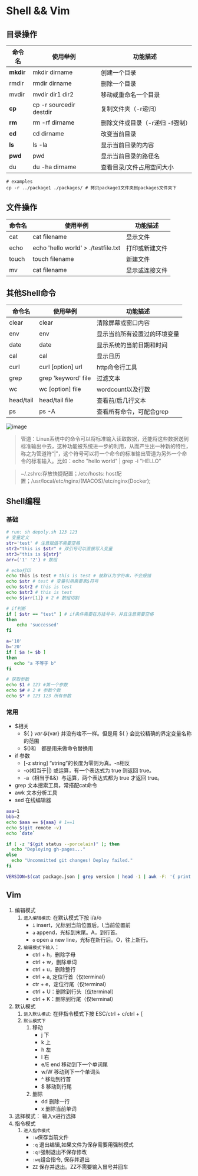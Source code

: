 # Shell && Vim

## 目录操作

| 命令名      | 使用举例   | 功能描述     |
| ---        |   ----    | ---        |
| **mkdir**      | mkdir dirname | 创建一个目录 |
| rmdir      | rmdir dirname | 删除一个目录 |
| mvdir      | mvdir dir1 dir2 | 移动或重命名一个目录 |
| **cp**      | cp -r sourcedir destdir | 复制文件夹（-r递归） |
| **rm**      | rm -rf dirname |  删除文件或目录（-r递归 -f强制）
| **cd**      | cd dirname | 改变当前目录 |
| **ls**      | ls -la | 显示当前目录的内容 |
| **pwd**      | pwd | 显示当前目录的路径名 |
| du      | du -ha dirname | 查看目录/文件占用空间大小 |

``` shell
# examples
cp -r ../package1 ./packages/ # 拷贝package1文件夹到packages文件夹下
```

## 文件操作
| 命令名      | 使用举例   | 功能描述     |
| ---        |   ----    | ---        |
| cat      | cat filename | 显示文件 |
| echo      | echo 'hello world' > ./testfile.txt | 打印或新建文件 |
| touch      | touch filename | 新建文件 |
| mv      | cat filename | 显示或连接文件 |

## 其他Shell命令
| 命令名      | 使用举例   | 功能描述     |
| ---        |   ----    | ---        |
| clear      | clear | 清除屏幕或窗口内容 |
| env      | env | 显示当前所有设置过的环境变量 |
| date      | date | 显示系统的当前日期和时间 |
| cal      | cal | 显示日历 |
| curl   |  curl [option] url | http命令行工具
| grep   |  grep 'keyword' file | 过滤文本
| wc   |  wc [option] file | wordcount以及行数
| head/tail   |  head/tail file | 查看前/后几行文本
| ps   |  ps -A | 查看所有命令，可配合grep
![image](https://user-images.githubusercontent.com/6310131/69216024-18657380-0ba6-11ea-9b66-37972069568d.png)

> 管道：Linux系统中的命令可以将标准输入读取数据，还能将这些数据送到标准输出中去，这种功能被系统进一步的利用，从而产生出一种新的特性，称之为管道符“|”，这个符号可以将一个命令的标准输出管道为另外一个命令的标准输入。比如：echo "hello world" | grep -i "HELLO"

> ~/.zshrc:存放快捷配置；/etc/hosts: host配置；/usr/local/etc/nginx/(MACOS)/etc/nginx(Docker);

## Shell编程

### 基础

``` bash
# run: sh depoly.sh 123 123
# 变量定义
str='test' # 注意赋值不需要空格
str2="this is $str" # 双引号可以直接写入变量
str3="this is ${str}"
arr=('1' '2') # 数组

# echo打印
echo this is test # this is test # 被默认为字符串，不会报错
echo $str # test # 变量引用需要家$符号
echo $str2 # this is test
echo $str3 # this is test
echo ${arr[1]} # 2 # 数组切割

# if判断
if [ $str == "test" ] # if条件需要在方括号中，并且注意需要空格
then
    echo 'successed'
fi

a='10'
b='20'
if [ $a != $b ]
then
   echo "a 不等于 b"
fi

# 获取参数
echo $1 # 123 #第一个参数
echo $# # 2 # 参数个数
echo $* # 123 123 所有参数
```

### 常用
* $相关
    * ${ } $var 与${var} 并没有啥不一样。但是用 ${ } 会比较精确的界定变量名称的范围
    * $()和 ` ` 都是用来做命令替换用
* if 参数
    * [-z string] “string”的长度为零则为真。-n相反
    * -o(相当于||)	或运算，有一个表达式为 true 则返回 true。
    * -a（相当于&&）与运算，两个表达式都为 true 才返回 true。
* grep 文本搜索工具，常搭配cat命令
* awk 文本分析工具
* sed 在线编辑器
``` bash
aaa=1
bbb=2
echo $aaa == ${aaa} # 1==1
echo $(git remote -v)
echo `date`

if [ -z "$(git status --porcelain)" ]; then
  echo "Deploying gh-pages..."
else
  echo "Uncommitted git changes! Deploy failed."
fi

VERSION=$(cat package.json | grep version | head -1 | awk -F: '{ print $2 }' | sed 's/[",]//g');
```

## Vim

1. 编辑模式
    1. `进入编辑模式`: 在默认模式下按 i/a/o
        * `i` insert，光标到当前位置后。I,当前位置前
        * `a` append，光标到末尾。A，到行首。
        * `o` open a new line，光标在新行后。O，往上新行。
    2. `编辑模式下输入`：
        * ctrl + h，删除字母
        * ctrl + w，删除单词
        * ctrl + u，删除整行
        * ctrl + a, 定位行首（仅terminal）
        * ctr + e，定位行尾（仅terminal）
        * ctrl + U：删除到行头（仅terminal）
        * ctrl + K：删除到行尾（仅terminal）
1. 默认模式
    1. `进入默认模式`: 在非指令模式下按 ESC/ctrl + c/ctrl + [
    1. `默认模式下`
        1. 移动
            * j 下
            * k 上
            * h 左
            * l 右
            * e/E end 移动到下一个单词尾
            * w/W 移动到下一个单词头
            * ^ 移动到行首
            * $ 移动到行尾
        1. 删除
            * dd 删除一行
            * x 删除当前单词
1. 选择模式： 输入v进行选择
1. 指令模式
    1. `进入指令模式`
        * `:w`保存当前文件
        * `:q` 退出编辑,如果文件为保存需要用强制模式
        * `:q!`强制退出不保存修改
        * `:wq`组合指令, 保存并退出
        * `ZZ` 保存并退出。ZZ不需要输入冒号并回车
